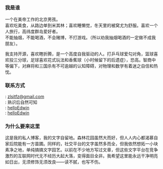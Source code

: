 # 



### 我是谁
一个在美帝工作的北京男孩。  
喜欢吃美食，从路边单到米其林；喜欢睡懒觉，冬天里的被窝尤为舒服。喜欢一个人旅行，高纬度群岛爱好者。  
不能抽烟，不能喝酒，不会赌博，不打游戏。（所以劝我抽烟喝酒的一定做不成我朋友）。

我支持开源，喜欢瞎折腾，是一个高度自我驱动的人。打乒乓球爱勾对角，篮球喜欢投三分球，足球喜欢花式玩法和香蕉球（小时候留下的后遗症），恐高。智商中等偏下，对麻将和三国杀有不可逾越的认知障碍，对物理和数学有着迷之自信和热忱。

### 联系方式
<i class="far fa-envelope"></i> : zlsitfz@gmail.com  
<i class="fa fa-weixin"></i>: 熟识后自然可知  
<i class="fab fa-instagram"></i> : [helloEdwin](https://www.instagram.com/helloedwin_/)  
<i class="fab fa-weibo"></i> : [helloEdwin](https://m.weibo.cn/u/1220493454?uid=1220493454&t=0&luicode=10000011&lfid=100103type%3D1%26q%3DhelloEdwin)  


### 为什么要来这里

这是我的私人博客，我的文字自留地。森林花园虽然大而好，但人人内心都渴慕自家后院能有一方苗圃。同样的，社交平台的文字虽然多而全，但我依然想拓一小块素净之地，单纯搞搞文字园艺。以前在不少地方写过文章，但这些文字平台在竞争激烈的互联网时代无不经历大起大落，变得面目全非。我希望这里能永远干净明亮如日出，无须修饰无须改良——读不腻，也写不伤。


<head> 
    <script defer src="https://use.fontawesome.com/releases/v5.0.13/js/all.js"></script> 
    <script defer src="https://use.fontawesome.com/releases/v5.0.13/js/v4-shims.js"></script> 
</head> 
<link rel="stylesheet" href="https://use.fontawesome.com/releases/v5.0.13/css/all.css">

